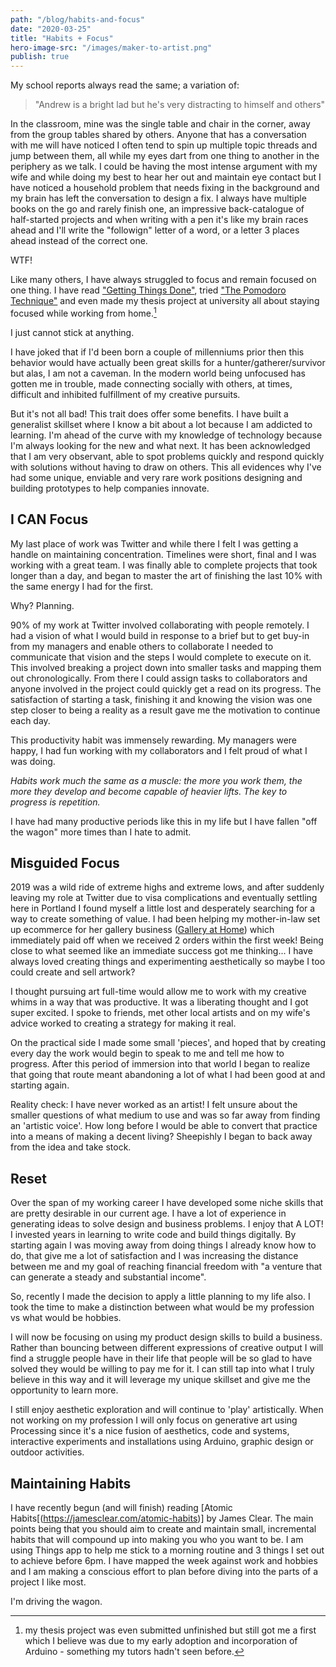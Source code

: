 ```yaml
---
path: "/blog/habits-and-focus"
date: "2020-03-25"
title: "Habits + Focus"
hero-image-src: "/images/maker-to-artist.png"
publish: true
---
```


My school reports always read the same; a variation of:

> "Andrew is a bright lad but he's very distracting to himself and others"

In the classroom, mine was the single table and chair in the corner, away from the group tables shared by others.
Anyone that has a conversation with me will have noticed I often tend to spin up multiple topic threads and jump between them, all while my eyes dart from one thing to another in the periphery as we talk.
I could be having the most intense argument with my wife and while doing my best to hear her out and maintain eye contact but I have noticed a household problem that needs fixing in the background and my brain has left the conversation to design a fix. I always have multiple books on the go and rarely finish one, an impressive back-catalogue of half-started projects and when writing with a pen it's like my brain races ahead and I'll write the "followign" letter of a word, or a letter 3 places ahead instead of the correct one.

WTF!

Like many others, I have always struggled to focus and remain focused on one thing. I have read ["Getting Things Done"](https://www.amazon.com/Getting-Things-Done-Stress-Free-Productivity/dp/0142000280), tried ["The Pomodoro Technique"](https://www.amazon.com/Pomodoro-Technique-Acclaimed-Time-Management-Transformed/dp/1524760706) and even made my thesis project at university all about staying focused while working from home.[^1]

I just cannot stick at anything.

I have joked that if I'd been born a couple of millenniums prior then this behavior would have actually been great skills for a hunter/gatherer/survivor but alas, I am not a caveman.
In the modern world being unfocused has gotten me in trouble, made connecting socially with others, at times, difficult and inhibited fulfillment of my creative pursuits.

But it's not all bad! This trait does offer some benefits. I have built a generalist skillset where I know a bit about a lot because I am addicted to learning. I'm ahead of the curve with my knowledge of technology because I'm always looking for the new and what next. It has been acknowledged that I am very observant, able to spot problems quickly and respond quickly with solutions without having to draw on others. This all evidences why I've had some unique, enviable and very rare work positions designing and building prototypes to help companies innovate.

[^1]: my thesis project was even submitted unfinished but still got me a first which I believe was due to my early adoption and incorporation of Arduino - something my tutors hadn't seen before.

## I CAN Focus

My last place of work was Twitter and while there I felt I was getting a handle on maintaining concentration. Timelines were short, final and I was working with a great team. I was finally able to complete projects that took longer than a day, and began to master the art of finishing the last 10% with the same energy I had for the first.

Why? Planning.

90% of my work at Twitter involved collaborating with people remotely. I had a vision of what I would build in response to a brief but to get buy-in from my managers and enable others to collaborate I needed to communicate that vision and the steps I would complete to execute on it. This involved breaking a project down into smaller tasks and mapping them out chronologically. From there I could assign tasks to collaborators and anyone involved in the project could quickly get a read on its progress. The satisfaction of starting a task, finishing it and knowing the vision was one step closer to being a reality as a result gave me the motivation to continue each day.

This productivity habit was immensely rewarding. My managers were happy, I had fun working with my collaborators and I felt proud of what I was doing.

_Habits work much the same as a muscle: the more you work them, the more they develop and become capable of heavier lifts. The key to progress is repetition._

I have had many productive periods like this in my life but I have fallen "off the wagon" more times than I hate to admit.

## Misguided Focus

2019 was a wild ride of extreme highs and extreme lows, and after suddenly leaving my role at Twitter due to visa complications and eventually settling here in Portland I found myself a little lost and desperately searching for a way to create something of value.
I had been helping my mother-in-law set up ecommerce for her gallery business ([Gallery at Home](https://www.galleryathome.co.uk/)) which immediately paid off when we received 2 orders within the first week! Being close to what seemed like an immediate success got me thinking...
I have always loved creating things and experimenting aesthetically so maybe I too could create and sell artwork?

I thought pursuing art full-time would allow me to work with my creative whims in a way that was productive. It was a liberating thought and I got super excited. I spoke to friends, met other local artists and on my wife's advice worked to creating a strategy for making it real.

On the practical side I made some small 'pieces', and hoped that by creating every day the work would begin to speak to me and tell me how to progress. After this period of immersion into that world I began to realize that going that route meant abandoning a lot of what I had been good at and starting again.

Reality check: I have never worked as an artist! I felt unsure about the smaller questions of what medium to use and was so far away from finding an 'artistic voice'. How long before I would be able to convert that practice into a means of making a decent living? Sheepishly I began to back away from the idea and take stock.

## Reset

Over the span of my working career I have developed some niche skills that are pretty desirable in our current age. I have a lot of experience in generating ideas to solve design and business problems. I enjoy that A LOT! I invested years in learning to write code and build things digitally. By starting again I was moving away from doing things I already know how to do, that give me a lot of satisfaction and I was increasing the distance between me and my goal of reaching financial freedom with "a venture that can generate a steady and substantial income".

So, recently I made the decision to apply a little planning to my life also. I took the time to make a distinction between what would be my profession vs what would be hobbies.

I will now be focusing on using my product design skills to build a business. Rather than bouncing between different expressions of creative output I will find a struggle people have in their life that people will be so glad to have solved they would be willing to pay me for it. I can still tap into what I truly believe in this way and it will leverage my unique skillset and give me the opportunity to learn more.

I still enjoy aesthetic exploration and will continue to 'play' artistically. When not working on my profession I will only focus on generative art using Processing since it's a nice fusion of aesthetics, code and systems, interactive experiments and installations using Arduino, graphic design or outdoor activities.

## Maintaining Habits

I have recently begun (and will finish) reading [Atomic Habits[(https://jamesclear.com/atomic-habits)] by James Clear. The main points being that you should aim to create and maintain small, incremental habits that will compound up into making you who you want to be.
I am using Things app to help me stick to a morning routine and 3 things I set out to achieve before 6pm.
I have mapped the week against work and hobbies and I am making a conscious effort to plan before diving into the parts of a project I like most.

I'm driving the wagon.

